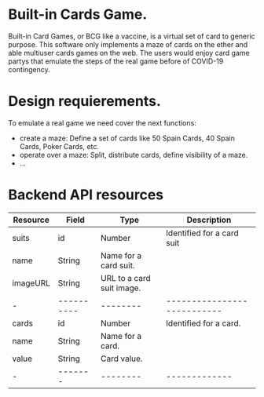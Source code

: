 # Built-in Cards Game.
Built-in Card Games, or BCG like a vaccine, is a virtual set of card to generic purpose. This software only implements a maze of cards on the ether and able multiuser cards games on the web. The users would enjoy card game partys that emulate the steps of the real game before of COVID-19 contingency.

# Design requierements.
To emulate a real game we need cover the next functions:
* create a maze: Define a set of cards like 50 Spain Cards, 40 Spain Cards, Poker Cards, etc.
* operate over a maze: Split, distribute cards, define visibility of a maze.
* ...

# Backend API resources

Resource|Field|Type|Description
--------|-----|----|-----------
suits | id | Number | Identified for a card suit
 | name | String | Name for a card suit.
 | imageURL | String | URL to a card suit image.
-|----------|--------|---------------------------
cards | id | Number | Identified for a card.
 | name | String | Name for a card.
 | value | String | Card value.
-|-------|--------|-------------
